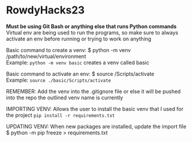 # RowdyHacks23

**Must be using Git Bash or anything else that runs Python commands**  
Virtual env are being used to run the programs, so make sure to always activate an env before running or trying to work on anything

Basic command to create a venv: $ python -m venv /path/to/new/virtual/environment  
Example: `python -m venv basic` creates a venv called basic

Basic command to activate an env: $ source /Scripts/activate  
Example: `source ./basic/Scripts/activate`

REMEMBER: Add the venv into the .gitignore file or else it will be pushed into the repo the outlined venv name is currently

IMPORTING VENV: Allows the user to install the basic venv that I used for the project `pip install -r requirements.txt`

UPDATING VENV: When new packages are installed, update the import file $ python -m pip freeze > requirements.txt
